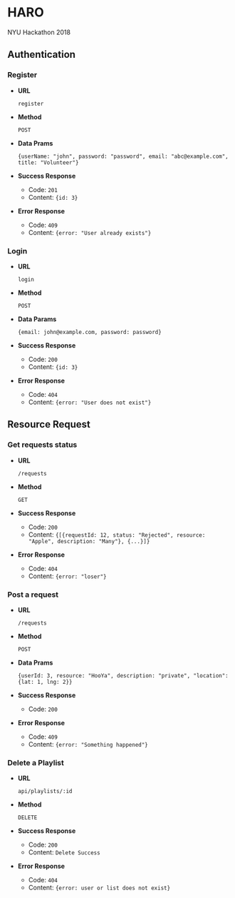# HARO
NYU Hackathon 2018
## Authentication
### Register
* **URL**

    `register`
* **Method**

    `POST`
* **Data Prams**

    `{userName: "john", password: "password", email: "abc@example.com", title: "Volunteer"}`
* **Success Response**
    * Code: `201`
    * Content: `{id: 3}`

* **Error Response**
    * Code: `409`
    * Content: `{error: "User already exists"}`

### Login
* **URL**

    `login`
* **Method**

    `POST`
* **Data Params**

    `{email: john@example.com, password: password}`
* **Success Response**
    * Code: `200`
    * Content: `{id: 3}`

* **Error Response**
    * Code: `404`
    * Content: `{error: "User does not exist"}`

## Resource Request
### Get requests status 
* **URL**

    `/requests`
* **Method**

    `GET`
* **Success Response**
    * Code: `200`
    * Content: `{[{requestId: 12, status: "Rejected", resource: "Apple", description: "Many"}, {...}]}`

* **Error Response**
    * Code: `404`
    * Content: `{error: "loser"}`
    
### Post a request
* **URL**

    `/requests`
* **Method**

    `POST`
* **Data Prams**

    `{userId: 3, resource: "HooYa", description: "private", "location": {lat: 1, lng: 2}}`
* **Success Response**
    * Code: `200`

* **Error Response**
    * Code: `409`
    * Content: `{error: "Something happened"}`

### Delete a Playlist
* **URL**

    `api/playlists/:id`
* **Method**

    `DELETE`
* **Success Response**
    * Code: `200`
    * Content: `Delete Success`

* **Error Response**
    * Code: `404`
    * Content: `{error: user or list does not exist}`